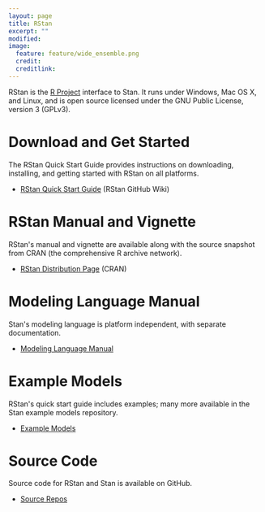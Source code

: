 ```yaml
---
layout: page
title: RStan
excerpt: ""
modified:
image:
  feature: feature/wide_ensemble.png
  credit:
  creditlink:
---
```


RStan is the [R Project](http://www.r-project.org)
interface to Stan.  It runs under Windows, Mac OS X, and Linux,
and is open source licensed under the GNU Public License,
version 3 (GPLv3).

Download and Get Started
========================

The RStan Quick Start Guide provides instructions on downloading, installing,
and getting started with RStan on all platforms.

* [RStan Quick Start Guide](https://github.com/stan-dev/rstan/wiki/RStan-Getting-Started)
  <span class="note">(RStan GitHub Wiki)</span>

RStan Manual and Vignette
=========================

RStan's manual and vignette are available along with the source snapshot
from CRAN (the comprehensive R archive network).

* [RStan Distribution Page](https://cran.r-project.org/web/packages/rstan/rstan.pdf)
  <span class="note">(CRAN)</span>

Modeling Language Manual
========================

Stan's modeling language is platform independent, with
separate documentation.

* [Modeling Language Manual](/documentation/)

Example Models
==============

RStan's quick start guide includes examples;
many more available in the Stan example models
repository.

* [Example Models](/documentation/)

Source Code
===========

Source code for RStan and Stan is available on GitHub.

* [Source Repos](/development/)
